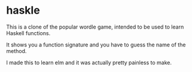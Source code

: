 # haskle

This is a clone of the popular wordle game, intended to be used to learn Haskell functions.

It shows you a function signature and you have to guess the name of the method.

I made this to learn elm and it was actually pretty painless to make.

